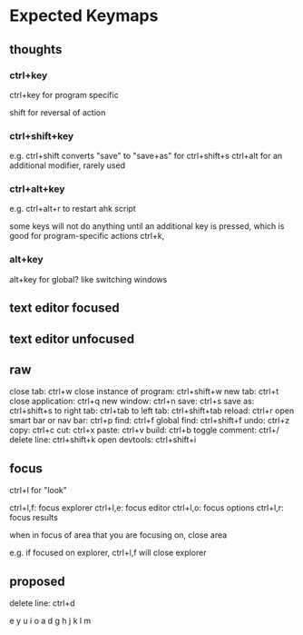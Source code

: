 # Expected Keymaps

## thoughts

### ctrl+key

ctrl+key for program specific

shift for reversal of action

### ctrl+shift+key

e.g. ctrl+shift converts "save" to "save+as" for ctrl+shift+s
ctrl+alt for an additional modifier, rarely used

### ctrl+alt+key

e.g. ctrl+alt+r to restart ahk script

some keys will not do anything until an additional key is pressed, which is good for program-specific actions
ctrl+k,

### alt+key

alt+key for global? like switching windows

## text editor focused

## text editor unfocused

## raw

close tab: ctrl+w
close instance of program: ctrl+shift+w
new tab: ctrl+t
close application: ctrl+q
new window: ctrl+n
save: ctrl+s
save as: ctrl+shift+s
to right tab: ctrl+tab
to left tab: ctrl+shift+tab
reload: ctrl+r
open smart bar or nav bar: ctrl+p
find: ctrl+f
global find: ctrl+shift+f
undo: ctrl+z
copy: ctrl+c
cut: ctrl+x
paste: ctrl+v
build: ctrl+b
toggle comment: ctrl+/
delete line: ctrl+shift+k
open devtools: ctrl+shift+i

## focus

ctrl+l for "look"

ctrl+l,f: focus explorer
ctrl+l,e: focus editor
ctrl+l,o: focus options
ctrl+l,r: focus results

when in focus of area that you are focusing on, close area

e.g. if focused on explorer, ctrl+l,f will close explorer

## proposed

delete line: ctrl+d

e
y
u
i
o
a
d
g
h
j
k
l
m
